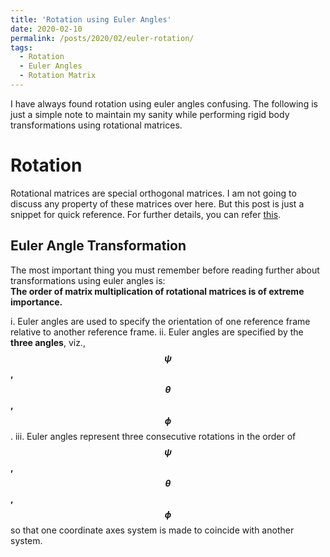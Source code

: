 ```yaml
---
title: 'Rotation using Euler Angles'
date: 2020-02-10
permalink: /posts/2020/02/euler-rotation/
tags:
  - Rotation
  - Euler Angles
  - Rotation Matrix
---
```


I have always found rotation using euler angles confusing. The following is just a simple note to maintain my sanity while performing rigid body transformations using rotational matrices.

# Rotation

Rotational matrices are special orthogonal matrices. I am not going to discuss any property of these matrices over here. But this post is just a snippet for quick reference. For further details, you can refer [this](https://en.wikipedia.org/wiki/Rotation_matrix).

## Euler Angle Transformation
The most important thing you must remember before reading further about transformations using euler angles is:  
**The order of matrix multiplication of rotational matrices is of extreme importance.**

i. Euler angles are used to specify the orientation of one reference frame relative to another reference frame.
ii. Euler angles are specified by the **three angles**, viz., **$$\psi$$, $$\theta$$, $$\phi$$**.
iii. Euler angles represent three consecutive rotations in the order of **$$\psi$$, $$\theta$$, $$\phi$$** so that one coordinate axes system is made to coincide with another system.


